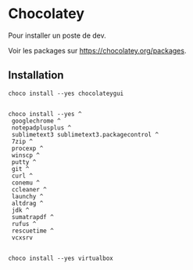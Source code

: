 Chocolatey
=========

Pour installer un poste de dev.

Voir les packages sur https://chocolatey.org/packages.

Installation
----------------

    choco install --yes chocolateygui


    choco install --yes ^
     googlechrome ^
     notepadplusplus ^
     sublimetext3 sublimetext3.packagecontrol ^
     7zip ^
     procexp ^
     winscp ^
     putty ^
     git ^
     curl ^
     conemu ^
     ccleaner ^
     launchy ^
     altdrag ^
     jdk ^
     sumatrapdf ^
     rufus ^
     rescuetime ^
     vcxsrv


    choco install --yes virtualbox
